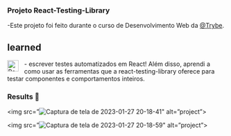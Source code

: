 
### Projeto React-Testing-Library

 -Este projeto foi feito durante o curso de Desenvolvimento Web da [@Trybe](https://www.betrybe.com/).

 ## learned
 <img align="left" alt="React" width="26px" src="https://cdn.jsdelivr.net/gh/devicons/devicon/icons/react/react-original.svg" style="padding-right:10px;" />
- escrever testes automatizados em React! Além disso, aprendi a como usar as ferramentas que a react-testing-library oferece para testar componentes e comportamentos inteiros.


### Results 🚀
<img src=”![Captura de tela de 2023-01-27 20-18-41](https://user-images.githubusercontent.com/108958058/215224328-d94392b9-0069-4062-9ae5-58ab18f35f6e.jpg)"
 alt=”project”>

<img src=”![Captura de tela de 2023-01-27 20-18-59](https://user-images.githubusercontent.com/108958058/215224393-029952a6-bab8-4e4a-b9f5-12e8e30e7b0b.jpg)" alt=”project”>
